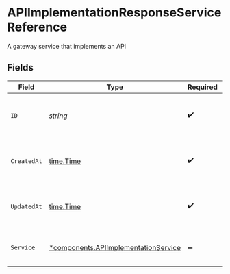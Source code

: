 # APIImplementationResponseServiceReference

A gateway service that implements an API


## Fields

| Field                                                                                       | Type                                                                                        | Required                                                                                    | Description                                                                                 | Example                                                                                     |
| ------------------------------------------------------------------------------------------- | ------------------------------------------------------------------------------------------- | ------------------------------------------------------------------------------------------- | ------------------------------------------------------------------------------------------- | ------------------------------------------------------------------------------------------- |
| `ID`                                                                                        | *string*                                                                                    | :heavy_check_mark:                                                                          | Contains a unique identifier used for this resource.                                        | 5f9fd312-a987-4628-b4c5-bb4f4fddd5f7                                                        |
| `CreatedAt`                                                                                 | [time.Time](https://pkg.go.dev/time#Time)                                                   | :heavy_check_mark:                                                                          | An ISO-8601 timestamp representation of entity creation date.                               | 2022-11-04T20:10:06.927Z                                                                    |
| `UpdatedAt`                                                                                 | [time.Time](https://pkg.go.dev/time#Time)                                                   | :heavy_check_mark:                                                                          | An ISO-8601 timestamp representation of entity update date.                                 | 2022-11-04T20:10:06.927Z                                                                    |
| `Service`                                                                                   | [*components.APIImplementationService](../../models/components/apiimplementationservice.md) | :heavy_minus_sign:                                                                          | A Gateway service that implements an API                                                    |                                                                                             |